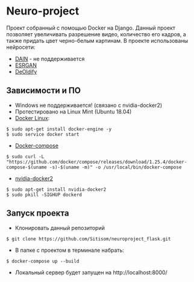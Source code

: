 # Neuro-project
Проект собранный с помощью Docker на Django. Данный проект позволяет увеличивать разрешение видео, количество его кадров, а также придать цвет черно-белым картинам. В проекте использованы нейросети:
* [DAIN](https://github.com/baowenbo/DAIN) - не поддерживается
* [ESRGAN](https://github.com/xinntao/ESRGAN)
* [DeOldify](https://github.com/jantic/DeOldify)

## Зависимости и ПО
* Windows не поддерживается! (связано с nvidia-docker2)
* Протестировано на Linux Mint (Ubuntu 18.04)
* [Docker Linux](https://runnable.com/docker/install-docker-on-linux):
```
$ sudo apt-get install docker-engine -y
$ sudo service docker start
```
* [Docker-compose](https://docs.docker.com/compose/install/)
```
$ sudo curl -L "https://github.com/docker/compose/releases/download/1.25.4/docker-compose-$(uname -s)-$(uname -m)" -o /usr/local/bin/docker-compose
```
* [nvidia-docker2](https://github.com/NVIDIA/nvidia-docker/wiki/Installation-(version-2.0))
```
$ sudo apt-get install nvidia-docker2
$ sudo pkill -SIGHUP dockerd
```

## Запуск проекта
* Клонировать данный репозиторий
```
$ git clone https://github.com/Sitisom/neuroproject_flask.git
```
* В папке с проектом в терминале набрать:
```
$ docker-compose up --build
```
* Локальный сервер будет запущен на http://localhost:8000/